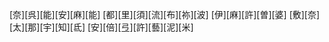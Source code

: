 [奈][呉][能][安][麻][能] [都][里][須][流][布][祢][波] [伊][麻][許][曽][婆] [敷][奈][太][那][宇][知][氐] [安][倍][弖][許][藝][泥][米]
